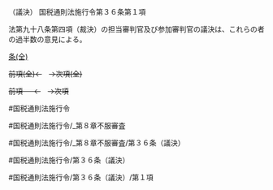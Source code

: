 （議決）
国税通則法施行令第３６条第１項

法第九十八条第四項（裁決）の担当審判官及び参加審判官の議決は、これらの者の過半数の意見による。

[条(全)](国税通則法施行＿令＿第３６条_.md)

~~前項(全)←~~　~~→次項(全)~~

~~前項 　 ←~~　~~→次項~~



#国税通則法施行令

#国税通則法施行令/_第８章不服審査

#国税通則法施行令/_第８章不服審査/第３６条（議決）

#国税通則法施行令/第３６条（議決）

#国税通則法施行令/第３６条（議決）/第１項

